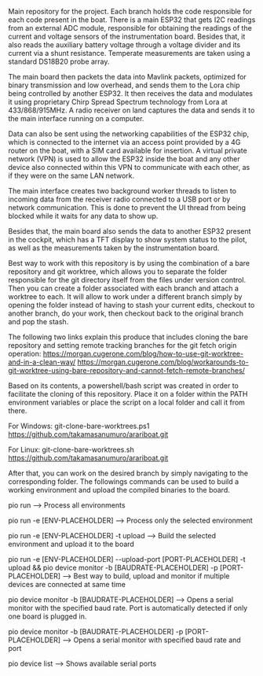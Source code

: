 Main repository for the project. Each branch holds the code responsible for each code present in the boat.
There is a main ESP32 that gets I2C readings from an external ADC module, responsible for obtaining
the readings of the current and voltage sensors of the instrumentation board. Besides that,
it also reads the auxiliary battery  voltage through a voltage divider and its current via a shunt resistance.
Temperate measurements are taken using a standard DS18B20 probe array.

The main board then packets the data into Mavlink packets, optimized for binary transmission and low overhead,
and sends them to the Lora chip being controlled by another ESP32. It then receives the data and modulates it
using proprietary Chirp Spread Spectrum technology from Lora at 433/868/915MHz. A radio receiver on land captures
the data and sends it to the main interface running on a computer. 

Data can also be sent using the networking capabilities of the ESP32 chip, which is connected to the internet
via an access point provided by a 4G router on the boat, with a SIM card available for insertion. A virtual
private network (VPN) is used to allow the ESP32 inside the boat and any other device also connected within
this VPN to communicate with each other, as if they were on the same LAN network.

The main interface creates two background worker threads to listen to incoming data from the receiver radio
connected to a USB port or by network communication. This is done to prevent the UI thread from being blocked
while it waits for any data to show up.

Besides that, the main board also sends the data to another ESP32 present in the cockpit, which has a TFT display to show
system status to the pilot, as well as the measurements taken by the instrumentation  board.

Best way to work with this repository is by using the combination of a bare repository and git worktree, which allows
you to separate the folder responsible for the git directory itself from the files under version control. Then you can
create a folder associated with each branch and attach a worktree to each. It will allow to work under a different branch
simply by opening the folder instead of having to stash your current edits, checkout to another branch, do your work, then
checkout back to the original branch and pop the stash.

The following two links explain this produce that includes cloning the bare repository and setting remote tracking branches for the git fetch origin operation:
https://morgan.cugerone.com/blog/how-to-use-git-worktree-and-in-a-clean-way/
https://morgan.cugerone.com/blog/workarounds-to-git-worktree-using-bare-repository-and-cannot-fetch-remote-branches/

Based on its contents, a powershell/bash script was created in order to facilitate the cloning of this repository.
Place it on a folder within the PATH environment variables or place the script on a local folder and call it from there.

For Windows:
git-clone-bare-worktrees.ps1 https://github.com/takamasanumuro/arariboat.git

For Linux:
git-clone-bare-worktrees.sh https://github.com/takamasanumuro/arariboat.git

After that, you can work on the desired branch by simply navigating to the corresponding folder.
The followings commands can be used to build a working environment and upload the compiled binaries to the board.

pio run --> Process all environments

pio run -e [ENV-PLACEHOLDER] --> Process only the selected environment

pio run -e [ENV-PLACEHOLDER] -t upload --> Build the selected environment and upload it to the board

pio run -e [ENV-PLACEHOLDER] --upload-port [PORT-PLACEHOLDER] -t upload && pio device monitor -b [BAUDRATE-PLACEHOLDER] -p [PORT-PLACEHOLDER] --> Best way to build, upload and monitor if multiple devices are connected at same time

pio device monitor -b [BAUDRATE-PLACEHOLDER] --> Opens a serial monitor with the specified baud rate. Port is automatically detected if only one board is plugged in.

pio device monitor -b [BAUDRATE-PLACEHOLDER] -p [PORT-PLACEHOLDER] --> Opens a serial monitor with specified baud rate and port

pio device list --> Shows available serial ports



